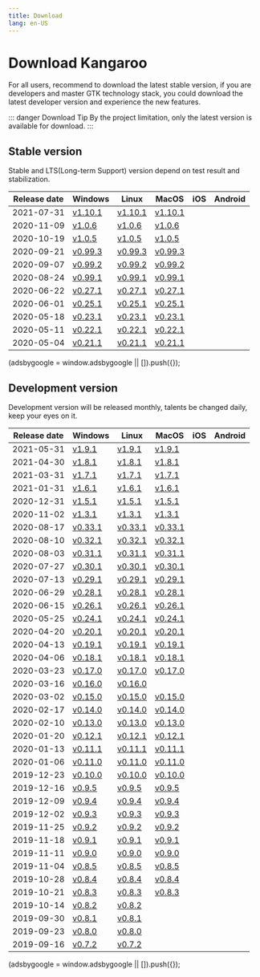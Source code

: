 ```yaml
---
title: Download
lang: en-US
---
```


# Download Kangaroo
For all users, recommend to download the latest stable version, if you are developers and master GTK technology stack, you could download the latest developer version and experience the new features.

::: danger Download Tip
By the project limitation, only the latest version is available for download.
:::


## Stable version
Stable and LTS(Long-term Support) version depend on test result and stabilization. <br/>

| Release date | Windows           | Linux           | MacOS           | iOS             | Android         |
|--------------|-------------------|-----------------|-----------------|-----------------|-----------------|
| 2021-07-31   | [v1.10.1](./v1.10.1.210731) | [v1.10.1](./v1.10.1.210731) | [v1.10.1](./v1.10.1.210731) |
| 2020-11-09   | [v1.0.6](./v1.0.6.201109) | [v1.0.6](./v1.0.6.201109) | [v1.0.6](./v1.0.6.201109) |
| 2020-10-19   | [v1.0.5](./v1.0.5.201019) | [v1.0.5](./v1.0.5.201019) | [v1.0.5](./v1.0.5.201019) |
| 2020-09-21   | [v0.99.3](./v0.99.3.200921) | [v0.99.3](./v0.99.3.200921) | [v0.99.3](./v0.99.3.200921) |
| 2020-09-07   | [v0.99.2](./v0.99.2.200907) | [v0.99.2](./v0.99.2.200907) | [v0.99.2](./v0.99.2.200907) |
| 2020-08-24   | [v0.99.1](./v0.99.1.200824) | [v0.99.1](./v0.99.1.200824) | [v0.99.1](./v0.99.1.200824) |
| 2020-06-22   | [v0.27.1](./v0.27.1.200622) | [v0.27.1](./v0.27.1.200622) | [v0.27.1](./v0.27.1.200622) |
| 2020-06-01   | [v0.25.1](./v0.25.1.200601) | [v0.25.1](./v0.25.1.200601) | [v0.25.1](./v0.25.1.200601) |
| 2020-05-18   | [v0.23.1](./v0.23.1.200518) | [v0.23.1](./v0.23.1.200518) | [v0.23.1](./v0.23.1.200518) |
| 2020-05-11   | [v0.22.1](./v0.22.1.200511) | [v0.22.1](./v0.22.1.200511) | [v0.22.1](./v0.22.1.200511) |
| 2020-05-04   | [v0.21.1](./v0.21.1.200504) | [v0.21.1](./v0.21.1.200504) | [v0.21.1](./v0.21.1.200504) |

<div>
    <script2 type="text/javascript" async="true" src="https://pagead2.googlesyndication.com/pagead/js/adsbygoogle.js" />
    <ins class="adsbygoogle"
        style="display:block; text-align:center;"
        data-ad-layout="in-article"
        data-ad-format="fluid"
        data-ad-client="ca-pub-3975819313740938"
        data-ad-slot="6760827895"></ins>
    <script2 type="text/javascript">
        (adsbygoogle = window.adsbygoogle || []).push({});
    </script2>
</div>

## Development version
Development version will be released monthly, talents be changed daily, keep your eyes on it. <br/>

| Release date | Windows           | Linux           | MacOS           | iOS             | Android         |
|--------------|-------------------|-----------------|-----------------|-----------------|-----------------|
| 2021-05-31   | [v1.9.1](./v1.9.1.210531) | [v1.9.1](./v1.9.1.210531) | [v1.9.1](./v1.9.1.210531) |
| 2021-04-30   | [v1.8.1](./v1.8.1.210430) | [v1.8.1](./v1.8.1.210430) | [v1.8.1](./v1.8.1.210430) |
| 2021-03-31   | [v1.7.1](./v1.7.1.210331) | [v1.7.1](./v1.7.1.210331) | [v1.7.1](./v1.7.1.210331) |
| 2021-01-31   | [v1.6.1](./v1.6.1.210131) | [v1.6.1](./v1.6.1.210131) | [v1.6.1](./v1.6.1.210131) |
| 2020-12-31   | [v1.5.1](./v1.5.1.201231) | [v1.5.1](./v1.5.1.201231) | [v1.5.1](./v1.5.1.201231) |
| 2020-11-02   | [v1.3.1](./v1.3.1.201102) | [v1.3.1](./v1.3.1.201102) | [v1.3.1](./v1.3.1.201102) |
| 2020-08-17   | [v0.33.1](./v0.33.1.200817) | [v0.33.1](./v0.33.1.200817) | [v0.33.1](./v0.33.1.200817) |
| 2020-08-10   | [v0.32.1](./v0.32.1.200810) | [v0.32.1](./v0.32.1.200810) | [v0.32.1](./v0.32.1.200810) |
| 2020-08-03   | [v0.31.1](./v0.31.1.200803) | [v0.31.1](./v0.31.1.200803) | [v0.31.1](./v0.31.1.200803) |
| 2020-07-27   | [v0.30.1](./v0.30.1.200727) | [v0.30.1](./v0.30.1.200727) | [v0.30.1](./v0.30.1.200727) |
| 2020-07-13   | [v0.29.1](./v0.29.1.200713) | [v0.29.1](./v0.29.1.200713) | [v0.29.1](./v0.29.1.200713) |
| 2020-06-29   | [v0.28.1](./v0.28.1.200629) | [v0.28.1](./v0.28.1.200629) | [v0.28.1](./v0.28.1.200629) |
| 2020-06-15   | [v0.26.1](./v0.26.1.200615) | [v0.26.1](./v0.26.1.200615) | [v0.26.1](./v0.26.1.200615) |
| 2020-05-25   | [v0.24.1](./v0.24.1.200525) | [v0.24.1](./v0.24.1.200525) | [v0.24.1](./v0.24.1.200525) |
| 2020-04-20   | [v0.20.1](./v0.20.1.200420) | [v0.20.1](./v0.20.1.200420) | [v0.20.1](./v0.20.1.200420) |
| 2020-04-13   | [v0.19.1](./v0.19.1.200413) | [v0.19.1](./v0.19.1.200413) | [v0.19.1](./v0.19.1.200413) |
| 2020-04-06   | [v0.18.1](./v0.18.1.200406) | [v0.18.1](./v0.18.1.200406) | [v0.18.1](./v0.18.1.200406) |
| 2020-03-23   | [v0.17.0](./v0.17.0.200323) | [v0.17.0](./v0.17.0.200323) | [v0.17.0](./v0.17.0.200323) |
| 2020-03-16   | [v0.16.0](./v0.16.0.200316) | [v0.16.0](./v0.16.0.200316) |  |
| 2020-03-02   | [v0.15.0](./v0.15.0.200302) | [v0.15.0](./v0.15.0.200302) | [v0.15.0](./v0.15.0.200302) |
| 2020-02-17   | [v0.14.0](./v0.14.0.200217) | [v0.14.0](./v0.14.0.200217) | [v0.14.0](./v0.14.0.200217) |
| 2020-02-10   | [v0.13.0](./v0.13.0.200210) | [v0.13.0](./v0.13.0.200210) | [v0.13.0](./v0.13.0.200210) |
| 2020-01-20   | [v0.12.1](./v0.12.1.200120) | [v0.12.1](./v0.12.1.200120) | [v0.12.1](./v0.12.1.200120) |
| 2020-01-13   | [v0.11.1](./v0.11.1.200113) | [v0.11.1](./v0.11.1.200113) | [v0.11.1](./v0.11.1.200113) |
| 2020-01-06   | [v0.11.0](./v0.11.0.200106) | [v0.11.0](./v0.11.0.200106) | [v0.11.0](./v0.11.0.200106) |
| 2019-12-23   | [v0.10.0](./v0.10.0.191223) | [v0.10.0](./v0.10.0.191223) | [v0.10.0](./v0.10.0.191223) |
| 2019-12-16   | [v0.9.5](./v0.9.5.191216) | [v0.9.5](./v0.9.5.191216) | [v0.9.5](./v0.9.5.191216) |
| 2019-12-09   | [v0.9.4](./v0.9.4.191209) | [v0.9.4](./v0.9.4.191209) | [v0.9.4](./v0.9.4.191209) |
| 2019-12-02   | [v0.9.3](./v0.9.3.191202) | [v0.9.3](./v0.9.3.191202) | [v0.9.3](./v0.9.3.191202) |
| 2019-11-25   | [v0.9.2](./v0.9.2.191125) | [v0.9.2](./v0.9.2.191125) | [v0.9.2](./v0.9.2.191125) |
| 2019-11-18   | [v0.9.1](./v0.9.1.191118) | [v0.9.1](./v0.9.1.191118) | [v0.9.1](./v0.9.1.191118) |
| 2019-11-11   | [v0.9.0](./v0.9.0.191111) | [v0.9.0](./v0.9.0.191111) | [v0.9.0](./v0.9.0.191111) |
| 2019-11-04   | [v0.8.5](./v0.8.5.191104) | [v0.8.5](./v0.8.5.191104) | [v0.8.5](./v0.8.5.191104) |
| 2019-10-28   | [v0.8.4](./v0.8.4.191028) | [v0.8.4](./v0.8.4.191028) | [v0.8.4](./v0.8.4.191028) |
| 2019-10-21   | [v0.8.3](./v0.8.3.191021) | [v0.8.3](./v0.8.3.191021) | [v0.8.3](./v0.8.3.191021) |
| 2019-10-14   | [v0.8.2](./v0.8.2.191014) | [v0.8.2](./v0.8.2.191014) |  |
| 2019-09-30   | [v0.8.1](./v0.8.1.190930) | [v0.8.1](./v0.8.1.190930) |  |
| 2019-09-23   | [v0.8.0](./v0.8.0.190923) | [v0.8.0](./v0.8.0.190923) |  |
| 2019-09-16   | [v0.7.2](./v0.7.2.190916) | [v0.7.2](./v0.7.2.190916) |  |

<div>
    <ins class="adsbygoogle"
        style="display:block; text-align:center;"
        data-ad-layout="in-article"
        data-ad-format="fluid"
        data-ad-client="ca-pub-3975819313740938"
        data-ad-slot="6760827895"></ins>
    <script2 type="text/javascript">
        (adsbygoogle = window.adsbygoogle || []).push({});
    </script2>
</div>
